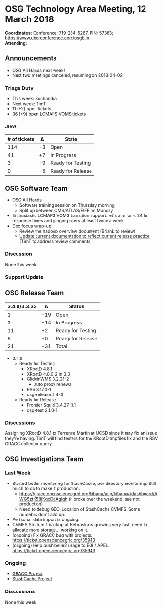 # OSG Technology Area Meeting, 12 March 2018

**Coordinates:** Conference: 719-284-5267, PIN: 57363; <https://www.uberconference.com/osgblin>  
**Attending:**  


## Announcements

-   [OSG All Hands](https://opensciencegrid.github.io/all-hands/2018/) next week!
-   Next two meetings canceled, resuming on 2018-04-02


### Triage Duty

-   This week: Suchandra
-   Next week: TimT
-   11 (+2) open tickets
-   36 (+9) open LCMAPS VOMS tickets


### JIRA

| # of tickets | &Delta; | State             |
|------------ |------- |----------------- |
| 114          | -3      | Open              |
| 41           | +7      | In Progress       |
| 3            | -9      | Ready for Testing |
| 0            | -5      | Ready for Release |


## OSG Software Team

-   OSG All Hands
    -   Software training session on Thursday morning
    -   Split up between CMS/ATLAS/FIFE on Monday
-   Enthusiastic LCMAPS VOMS transition support: let's aim for < 24 hr response times and pinging users at least twice a week
-   Doc focus wrap-up:
    -   [Review the hadoop overview document](https://github.com/opensciencegrid/docs/pull/325) (BrianL to review)
    -   [Update current documentation to reflect current release practice](https://github.com/opensciencegrid/technology/pull/443) (TimT to address review comments)


### Discussion

None this week

### Support Update


## OSG Release Team

| 3.4.9/3.3.33 | &Delta; | Status            |
|------------ |------- |----------------- |
| 1            | -19     | Open              |
| 3            | -14     | In Progress       |
| 11           | +2      | Ready for Testing |
| 6            | +0      | Ready for Release |
| 21           | -31     | Total             |

-   3.4.9
    -   Ready for Testing
        -   XRootD 4.8.1
        -   XRootD 4.8.0-2 in 3.3
        -   GlideinWMS 3.2.21-2
            -   auto proxy renewal
        -   RSV 3.17.0-1
        -   osg-release 3.4-3
    -   Ready for Release
        -   Frontier Squid 3.4.27-3.1
        -   osg-test 2.1.0-1


### Discussions

Assigning XRootD 4.8.1 to Terrence Martin at UCSD since it may fix an issue they're having. TimT will find testers for the XRootD tmpfiles fix and the RSV GRACC collector query.


## OSG Investigations Team


### Last Week

-   Started better monitoring for StashCache, per directory monitoring.  Still much to do to make it production.  
    -   <https://gracc.opensciencegrid.org/kibana/app/kibana#/dashboard/AWG5ztK58IKqxDdAglqh> (it broke over the weekend.  see not production)
    -   Need to debug GEO-Location of StashCache CVMFS. Some numebrs don't add up.
-   Perfsonar data import is ongoing.
-   CVMFS Stratum 1 backup at Nebraska is growing very fast, need to allocate more storage&#x2026; working on it.
-   (ongoing) Fix GRACC bug with projects. <https://ticket.opensciencegrid.org/35943>
-   (ongoing) Help push belle2 usage to EGI / APEL.  <https://ticket.opensciencegrid.org/35943>


### Ongoing

-   [GRACC Project](https://jira.opensciencegrid.org/projects/GRACC/)
-   [StashCache Project](https://opensciencegrid.github.io/StashCache/)


### Discussions

None this week
